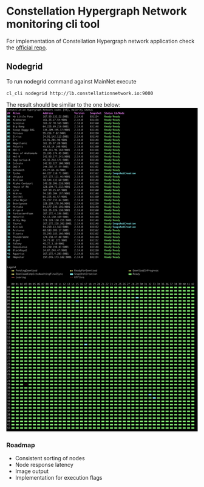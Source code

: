 # Constellation Hypergraph Network monitoring cli tool

For implementation of Constellation Hypergraph network application check the [official repo](https://github.com/Constellation-Labs/constellation).

## Nodegrid
To run nodegrid command against MainNet execute

    cl_cli nodegrid http://lb.constellationnetwork.io:9000
    
The result should be similar to the one below:
![Screenshot](nodegrid-screenshot.png)

### Roadmap
 - Consistent sorting of nodes
 - Node response latency
 - Image output
 - Implementation for execution flags